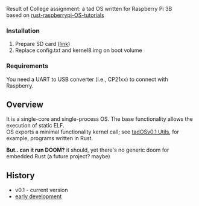Result of College assignment: a tad OS written for Raspberry Pi 3B\
based on [rust-raspberrypi-OS-tutorials](https://github.com/rust-embedded/rust-raspberrypi-OS-tutorials)

### Installation
1. Prepare SD card ([link](https://projects.raspberrypi.org/en/projects/raspberry-pi-setting-up/2))
2. Replace config.txt and kernel8.img on boot volume

### Requirements
You need a UART to USB converter (i.e., CP21xx) to connect with Raspberry.

## Overview
It is a single-core and single-process OS. The base functionality allows the execution of static ELF.\
OS exports a minimal functionality kernel call; see [tadOSv0.1 Utils](https://github.com/tad1/tadOSv0.1-Utils), for example, programs written in Rust.

**But.. can it run DOOM?**
it should, yet there's no generic doom for embedded Rust (a future project? maybe)
 

## History
- v0.1 - current version
- [early development](https://tad1.dev/notes/Projects/OS+Project/Raw+Log)
